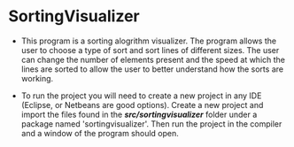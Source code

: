 # SortingVisualizer

- This program is a sorting alogrithm visualizer. The program allows the user to choose a type of sort and sort lines of different sizes. The user can change the number of elements present and the speed at which the lines are sorted to allow the user to better understand how the sorts are working.

- To run the project you will need to create a new project in any IDE (Eclipse, or Netbeans are good options). Create a new project and import the files found in the ***src/sortingvisualizer*** folder under a package named 'sortingvisualizer'. Then run the project in the compiler and a window of the program should open.
